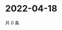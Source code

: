 # 2022-04-18

共 0 条

<!-- BEGIN WEIBO -->
<!-- 最后更新时间 Mon Apr 18 2022 00:01:05 GMT+0800 (China Standard Time) -->

<!-- END WEIBO -->
